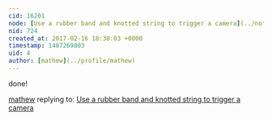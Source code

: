 ```yaml
---
cid: 16201
node: [Use a rubber band and knotted string to trigger a camera](../notes/mathew/1-29-2012/using-knot-trigger-cameras)
nid: 724
created_at: 2017-02-16 18:30:03 +0000
timestamp: 1487269803
uid: 4
author: [mathew](../profile/mathew)
---
```


done!

[mathew](../profile/mathew) replying to: [Use a rubber band and knotted string to trigger a camera](../notes/mathew/1-29-2012/using-knot-trigger-cameras)

